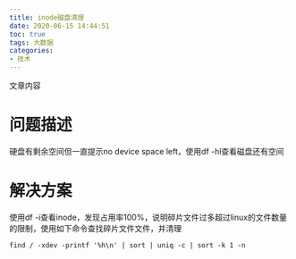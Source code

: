 ```yaml
---
title: inode磁盘清理
date: 2020-06-15 14:44:51
toc: true
tags: 大数据
categories: 
- 技术
---
```


文章内容
<!--more-->

# 问题描述

硬盘有剩余空间但一直提示no device space left，使用df -hl查看磁盘还有空间

# 解决方案

使用df -i查看inode，发现占用率100%，说明碎片文件过多超过linux的文件数量的限制，使用如下命令查找碎片文件文件，并清理

```shell
find / -xdev -printf '%h\n' | sort | uniq -c | sort -k 1 -n
```

